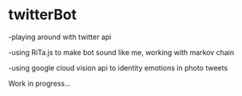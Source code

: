 # twitterBot

-playing around with twitter api

-using RiTa.js to make bot sound like me, working with markov chain

-using google cloud vision api to identity emotions in photo tweets

Work in progress...
